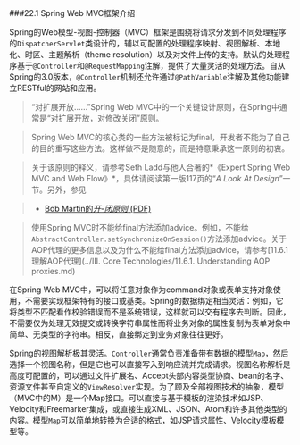 ###22.1 Spring Web MVC框架介绍

Spring的Web模型-视图-控制器（MVC）框架是围绕将请求分发到不同处理程序的`DispatcherServlet`类设计的，辅以可配置的处理程序映射、视图解析、本地化、时区、主题解析（theme resolution）以及对文件上传的支持。默认的处理程序基于`@Controller`和`@RequestMapping`注解，提供了大量灵活的处理方法。自从Spring的3.0版本，`@Controller`机制还允许通过`@PathVariable`注解及其他功能建立RESTful的网站和应用。

>“对扩展开放……”Spring Web MVC中的一个关键设计原则，在Spring中通常是“对扩展开放，对修改关闭”原则。

>Spring Web MVC的核心类的一些方法被标记为final，开发者不能为了自己的目的重写这些方法。这样做不是随意的，而是特意秉承这一原则的初衷。

>关于该原则的释义，请参考Seth Ladd与他人合著的*《Expert Spring Web MVC and Web Flow》*，具体请阅读第一版117页的“*A Look At Design*”一节。另外，参见

>- [Bob Martin的*开-闭原则* (PDF)](http://www.objectmentor.com/resources/articles/ocp.pdf)

> 使用Spring MVC时不能给final方法添加advice。例如，不能给`AbstractController.setSynchronizeOnSession()`方法添加advice。关于AOP代理的更多信息以及为什么不能给final方法添加advice，请参考[11.6.1 理解AOP代理](../III. Core Technologies/11.6.1. Understanding AOP proxies.md)

在Spring Web MVC中，可以将任意对象作为command对象或表单支持对象使用，不需要实现框架特有的接口或基类。Spring的数据绑定相当灵活：例如，它将类型不匹配看作校验错误而不是系统错误，这样就可以交有程序去判断。因此，不需要仅为处理无效提交或转换字符串属性而将业务对象的属性复制为表单对象中简单、无类型的字符串。相反，直接绑定到业务对象往往更好。

Spring的视图解析极其灵活。`Controller`通常负责准备带有数据的模型`Map`，然后选择一个视图名称，但是它也可以直接写入到响应流并完成请求。视图名称解析是高度可配置的，可以通过文件扩展名、Accept头部内容类型协商、bean的名字、资源文件甚至自定义的`ViewResolver`实现。为了顾及全部视图技术的抽象，模型（MVC中的M）是一个Map接口。可以直接与基于模板的渲染技术如JSP、Velocity和Freemarker集成，或直接生成XML、JSON、Atom和许多其他类型的内容。模型`Map`可以简单地转换为合适的格式，如JSP请求属性、Velocity模板模型等。

